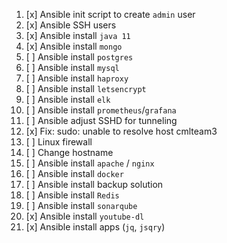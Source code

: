1.  [x] Ansible init script to create `admin` user
2.  [x] Ansible SSH users
3.  [x] Ansible install `java 11`
4.  [x] Ansible install `mongo`
5.  [ ] Ansible install `postgres`
6.  [ ] Ansible install `mysql`
7.  [ ] Ansible install `haproxy`
8.  [ ] Ansible install `letsencrypt`
9.  [ ] Ansible install `elk`
10. [ ] Ansible install `prometheus`/`grafana`
11. [ ] Ansible adjust SSHD for tunneling
12. [x] Fix: sudo: unable to resolve host cmlteam3 
13. [ ] Linux firewall 
14. [ ] Change hostname 
15. [ ] Ansible install `apache` / `nginx`
16. [ ] Ansible install `docker`
17. [ ] Ansible install backup solution
18. [ ] Ansible install `Redis`
19. [ ] Ansible install `sonarqube`
20. [x] Ansible install `youtube-dl`
21. [x] Ansible install apps (`jq`, `jsqry`)

